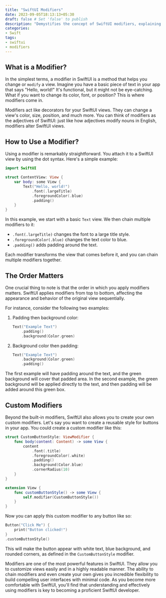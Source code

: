 ```yaml
---
title: "SwiftUI Modifiers"
date: 2023-09-05T18:13:13+05:30
draft: false # Set 'false' to publish
description: "Demystifies the concept of SwiftUI modifiers, explaining their importance, how to use them, and how to create custom modifiers, complete with practical examples."
categories:
- Swift
tags:
- swiftui
- modifiers
---
```


## What is a Modifier?

In the simplest terms, a modifier in SwiftUI is a method that helps you change or `modify` a view. Imagine you have a basic piece of text in your app that says "Hello, world!" It's functional, but it might not be eye-catching. What if you want to change its color, font, or position? This is where modifiers come in.

Modifiers act like decorators for your SwiftUI views. They can change a view's color, size, position, and much more. You can think of modifiers as the adjectives of SwiftUI: just like how adjectives modify nouns in English, modifiers alter SwiftUI views.

## How to Use a Modifier?

Using a modifier is remarkably straightforward. You attach it to a SwiftUI view by using the dot syntax. Here's a simple example:

```swift
import SwiftUI

struct ContentView: View {
    var body: some View {
        Text("Hello, world!")
            .font(.largeTitle)
            .foregroundColor(.blue)
            .padding()
    }
}
```

In this example, we start with a basic `Text` view. We then chain multiple modifiers to it:

- `.font(.largeTitle)` changes the font to a large title style.
- `.foregroundColor(.blue)` changes the text color to blue.
- `.padding()` adds padding around the text.

Each modifier transforms the view that comes before it, and you can chain multiple modifiers together.

## The Order Matters

One crucial thing to note is that the order in which you apply modifiers matters. SwiftUI applies modifiers from top to bottom, affecting the appearance and behavior of the original view sequentially.

For instance, consider the following two examples:

1. Padding then background color:

    ```swift
    Text("Example Text")
        .padding()
        .background(Color.green)
    ```

2. Background color then padding:

    ```swift
    Text("Example Text")
        .background(Color.green)
        .padding()
    ```

The first example will have padding around the text, and the green background will cover that padded area. In the second example, the green background will be applied directly to the text, and then padding will be added around this green box.

## Custom Modifiers

Beyond the built-in modifiers, SwiftUI also allows you to create your own custom modifiers. Let's say you want to create a reusable style for buttons in your app. You could create a custom modifier like this:

```swift
struct CustomButtonStyle: ViewModifier {
    func body(content: Content) -> some View {
        content
            .font(.title)
            .foregroundColor(.white)
            .padding()
            .background(Color.blue)
            .cornerRadius(10)
    }
}

extension View {
    func customButtonStyle() -> some View {
        self.modifier(CustomButtonStyle())
    }
}
```

Now you can apply this custom modifier to any button like so:

```swift
Button("Click Me") {
    print("Button clicked!")
}
.customButtonStyle()
```

This will make the button appear with white text, blue background, and rounded corners, as defined in the `CustomButtonStyle` modifier.

Modifiers are one of the most powerful features in SwiftUI. They allow you to customize views easily and in a highly readable manner. The ability to chain modifiers and even create your own gives you incredible flexibility to build compelling user interfaces with minimal code. As you become more comfortable with SwiftUI, you'll find that understanding and effectively using modifiers is key to becoming a proficient SwiftUI developer.




